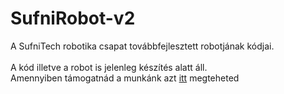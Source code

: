 # SufniRobot-v2
A SufniTech robotika csapat továbbfejlesztett robotjának kódjai.
<br><br>
A kód illetve a robot is jelenleg készítés alatt áll.<br>
Amennyiben támogatnád a munkánk azt <a href="https://paypal.me/gondaoliver">itt</a> megteheted
